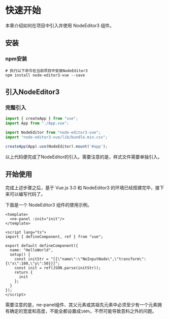 # 快速开始

本章介绍如何在项目中引入并使用 NodeEditor3 组件。

## 安装

### npm安装

```shell
# 执行以下命令在当前项目中安装NodeEditor3
npm install node-editor3-vue --save
```

## 引入NodeEditor3

### 完整引入

```typescript
import { createApp } from "vue";
import App from "./App.vue";

import NodeEditor from "node-editor3-vue";
import "node-editor3-vue/lib/bundle.min.css";

createApp(App).use(NodeEditor).mount('#app');
```

以上代码便完成了NodeEditor的引入。需要注意的是，样式文件需要单独引入。

## 开始使用

完成上述步骤之后，基于 Vue.js 3.0 和 NodeEditor3 的环境已经搭建完毕，接下来可以编写代码了。

下面是一个 NodeEditor3 组件的使用示例。

```vue
<template>
  <ne-panel :init="init"/>
</template>

<script lang="ts">
import { defineComponent, ref } from "vue";

export default defineComponent({
  name: "HelloWorld",
  setup() {
    const initStr = "[{\"name\":\"NeInputNode\",\"transform\":{\"x\":100,\"y\":50}}]";
    const init = ref(JSON.parse(initStr));
    return {
      init
    };
  }
});
</script>
```

需要注意的是，ne-panel组件、其父元素或其祖先元素中必须至少有一个元素拥有确定的宽度和高度，不能全都设置成`100%`，不然可能导致意料之外的问题。
